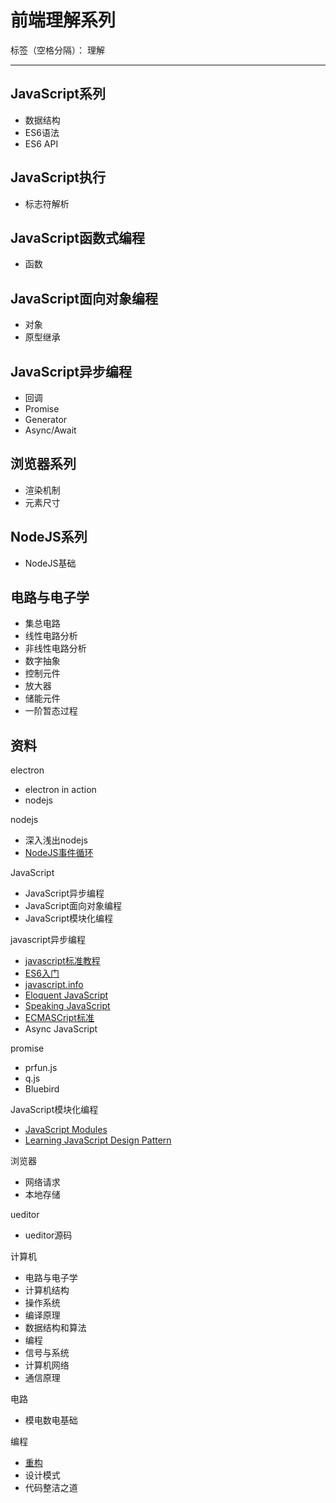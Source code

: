 # 前端理解系列

标签（空格分隔）： 理解

---

## JavaScript系列

* 数据结构
* ES6语法
* ES6 API

## JavaScript执行

* 标志符解析

## JavaScript函数式编程

* 函数

## JavaScript面向对象编程

* 对象
* 原型继承

## JavaScript异步编程

* 回调
* Promise
* Generator
* Async/Await

## 浏览器系列

* 渲染机制
* 元素尺寸

## NodeJS系列

* NodeJS基础

## 电路与电子学

* 集总电路
* 线性电路分析
* 非线性电路分析
* 数字抽象
* 控制元件
* 放大器
* 储能元件
* 一阶暂态过程

## 资料

electron

* electron in action
* nodejs

nodejs

* 深入浅出nodejs
* [NodeJS事件循环](https://blog.insiderattack.net/event-loop-and-the-big-picture-nodejs-event-loop-part-1-1cb67a182810)

JavaScript

* JavaScript异步编程
* JavaScript面向对象编程
* JavaScript模块化编程

javascript异步编程

* [javascript标准教程](https://www.showapi.com/book/view/2129/0)
* [ES6入门](https://es6.ruanyifeng.com)
* [javascript.info](https://javascript.info/promise-chaining)
* [Eloquent JavaScript](https://eloquentjavascript.net)
* [Speaking JavaScript](speakingjs.com/es5/index.html#toc_ch01)
* [ECMASCript标准](https://tc39.es/ecma262/)
* Async JavaScript

promise

* prfun.js
* q.js
* Bluebird

JavaScript模块化编程

* [JavaScript Modules](https://www.freecodecamp.org/news/javascript-modules-a-beginner-s-guide-783f7d7a5fcc/?source=latest---------1)
* [Learning JavaScript Design Pattern](https://addyosmani.com/resources/essentialjsdesignpatterns/book/#modulepatternjavascript)

浏览器

* 网络请求
* 本地存储

ueditor

* ueditor源码

计算机

* 电路与电子学
* 计算机结构
* 操作系统
* 编译原理
* 数据结构和算法
* 编程
* 信号与系统
* 计算机网络
* 通信原理

电路

* 模电数电基础

编程

* [重构](https://memberservices.informit.com/my_account/webedition/9780135425664/html/toc.html)
* 设计模式
* 代码整洁之道
